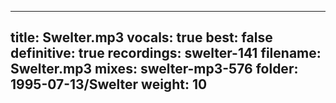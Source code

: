 
---
title: Swelter.mp3
vocals: true
best: false
definitive: true
recordings: swelter-141
filename: Swelter.mp3
mixes: swelter-mp3-576
folder: 1995-07-13/Swelter
weight: 10
---

